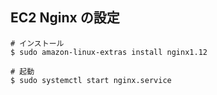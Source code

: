 ## EC2 Nginx の設定

```
# インストール
$ sudo amazon-linux-extras install nginx1.12

# 起動
$ sudo systemctl start nginx.service
```
